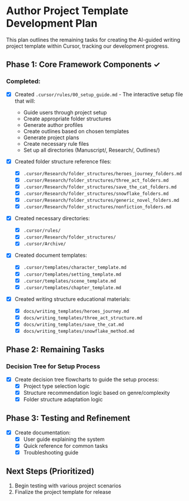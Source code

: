 # Author Project Template Development Plan

This plan outlines the remaining tasks for creating the AI-guided writing project template within Cursor, tracking our development progress.

## Phase 1: Core Framework Components ✓

### Completed:
- [x] Created `.cursor/rules/00_setup_guide.md` - The interactive setup file that will:
  - Guide users through project setup
  - Create appropriate folder structures
  - Generate author profiles
  - Create outlines based on chosen templates
  - Generate project plans
  - Create necessary rule files
  - Set up all directories (Manuscript/, Research/, Outlines/)

- [x] Created folder structure reference files:
  - [x] `.cursor/Research/folder_structures/heroes_journey_folders.md`
  - [x] `.cursor/Research/folder_structures/three_act_folders.md`
  - [x] `.cursor/Research/folder_structures/save_the_cat_folders.md`
  - [x] `.cursor/Research/folder_structures/snowflake_folders.md`
  - [x] `.cursor/Research/folder_structures/generic_novel_folders.md`
  - [x] `.cursor/Research/folder_structures/nonfiction_folders.md`

- [x] Created necessary directories:
  - [x] `.cursor/rules/`
  - [x] `.cursor/Research/folder_structures/`
  - [x] `.cursor/Archive/`

- [x] Created document templates:
  - [x] `.cursor/templates/character_template.md`
  - [x] `.cursor/templates/setting_template.md`
  - [x] `.cursor/templates/scene_template.md`
  - [x] `.cursor/templates/chapter_template.md`

- [x] Created writing structure educational materials:
  - [x] `docs/writing_templates/heroes_journey.md`
  - [x] `docs/writing_templates/three_act_structure.md`
  - [x] `docs/writing_templates/save_the_cat.md`
  - [x] `docs/writing_templates/snowflake_method.md`

## Phase 2: Remaining Tasks

### Decision Tree for Setup Process
- [x] Create decision tree flowcharts to guide the setup process:
  - [x] Project type selection logic
  - [x] Structure recommendation logic based on genre/complexity
  - [x] Folder structure adaptation logic

## Phase 3: Testing and Refinement

- [x] Create documentation:
  - [x] User guide explaining the system
  - [x] Quick reference for common tasks
  - [x] Troubleshooting guide

## Next Steps (Prioritized)

1. Begin testing with various project scenarios
2. Finalize the project template for release 